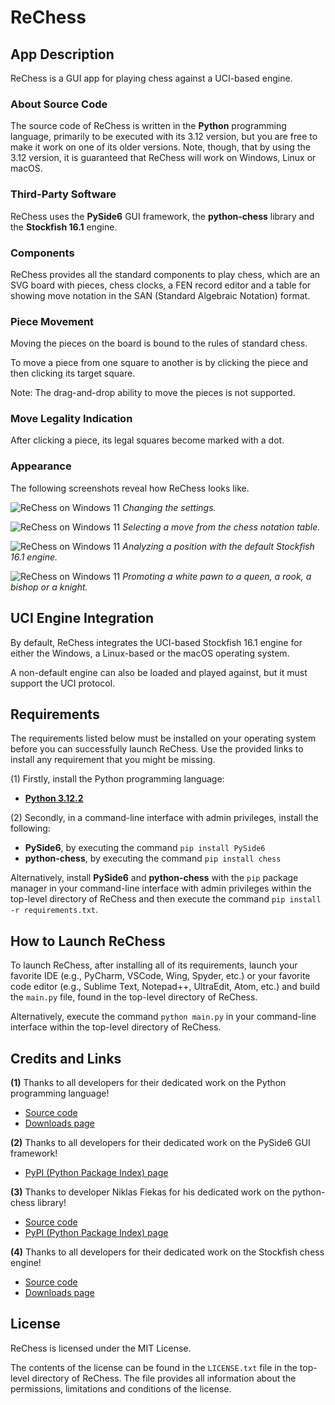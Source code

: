 # ReChess

## App Description

ReChess is a GUI app for playing chess against a UCI-based engine.

### About Source Code

The source code of ReChess is written in the **Python** programming
language, primarily to be executed with its 3.12 version, but you are
free to make it work on one of its older versions. Note, though, that
by using the 3.12 version, it is guaranteed that ReChess will work on
Windows, Linux or macOS.

### Third-Party Software

ReChess uses the **PySide6** GUI framework, the **python-chess** library
and the **Stockfish 16.1** engine.

### Components

ReChess provides all the standard components to play chess, which are an
SVG board with pieces, chess clocks, a FEN record editor and a table for
showing move notation in the SAN (Standard Algebraic Notation) format.

### Piece Movement

Moving the pieces on the board is bound to the rules of standard chess.

To move a piece from one square to another is by clicking the piece and
then clicking its target square.

Note: The drag-and-drop ability to move the pieces is not supported.

### Move Legality Indication

After clicking a piece, its legal squares become marked with a dot.

### Appearance

The following screenshots reveal how ReChess looks like.

![ReChess on Windows 11](link "ReChess on Windows 11")
*Changing the settings.*

![ReChess on Windows 11](link "ReChess on Windows 11")
*Selecting a move from the chess notation table.*

![ReChess on Windows 11](link "ReChess on Windows 11")
*Analyzing a position with the default Stockfish 16.1 engine.*

![ReChess on Windows 11](link "ReChess on Windows 11")
*Promoting a white pawn to a queen, a rook, a bishop or a knight.*

## UCI Engine Integration

By default, ReChess integrates the UCI-based Stockfish 16.1 engine for
either the Windows, a Linux-based or the macOS operating system.

A non-default engine can also be loaded and played against, but it must
support the UCI protocol.

## Requirements

The requirements listed below must be installed on your operating system
before you can successfully launch ReChess. Use the provided links to
install any requirement that you might be missing.

(1) Firstly, install the Python programming language:

- [**Python 3.12.2**](https://www.python.org/ftp/python/3.12.2/python-3.12.2-amd64.exe)

(2) Secondly, in a command-line interface with admin privileges, install
the following:

- **PySide6**, by executing the command `pip install PySide6`
- **python-chess**, by executing the command `pip install chess`

Alternatively, install **PySide6** and **python-chess** with the `pip`
package manager in your command-line interface with admin privileges
within the top-level directory of ReChess and then execute the command
`pip install -r requirements.txt`.

## How to Launch ReChess

To launch ReChess, after installing all of its requirements, launch your
favorite IDE (e.g., PyCharm, VSCode, Wing, Spyder, etc.) or your favorite
code editor (e.g., Sublime Text, Notepad++, UltraEdit, Atom, etc.) and
build the `main.py` file, found in the top-level directory of ReChess.

Alternatively, execute the command `python main.py` in your command-line
interface within the top-level directory of ReChess.

## Credits and Links

**(1)** Thanks to all developers for their dedicated work on the Python
programming language!

- [Source code](https://github.com/python/cpython)
- [Downloads page](https://www.python.org/downloads)

**(2)** Thanks to all developers for their dedicated work on the PySide6
GUI framework!

- [PyPI (Python Package Index) page](https://pypi.org/project/PySide6)

**(3)** Thanks to developer Niklas Fiekas for his dedicated work on the
python-chess library!

- [Source code](https://github.com/niklasf/python-chess)
- [PyPI (Python Package Index) page](https://pypi.org/project/chess)

**(4)** Thanks to all developers for their dedicated work on the
Stockfish chess engine!

- [Source code](https://github.com/official-stockfish/Stockfish)
- [Downloads page](https://stockfishchess.org/download)

## License

ReChess is licensed under the MIT License.

The contents of the license can be found in the `LICENSE.txt` file in
the top-level directory of ReChess. The file provides all information
about the permissions, limitations and conditions of the license.

